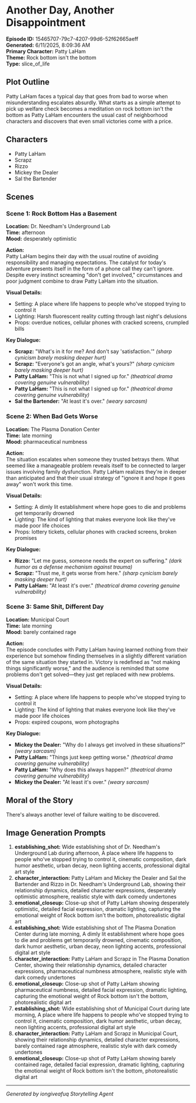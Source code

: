 # Another Day, Another Disappointment

**Episode ID:** 15465707-79c7-4207-99d6-52f62665aeff  
**Generated:** 6/11/2025, 8:09:36 AM  
**Primary Character:** Patty LaHam  
**Theme:** Rock bottom isn't the bottom  
**Type:** slice_of_life  

## Plot Outline
Patty LaHam faces a typical day that goes from bad to worse when misunderstanding escalates absurdly. What starts as a simple attempt to pick up welfare check becomes a meditation on rock bottom isn't the bottom as Patty LaHam encounters the usual cast of neighborhood characters and discovers that even small victories come with a price.

## Characters
- Patty LaHam
- Scrapz
- Rizzo
- Mickey the Dealer
- Sal the Bartender

## Scenes

### Scene 1: Rock Bottom Has a Basement

**Location:** Dr. Needham's Underground Lab  
**Time:** afternoon  
**Mood:** desperately optimistic  

**Action:**  
Patty LaHam begins their day with the usual routine of avoiding responsibility and managing expectations. The catalyst for today's adventure presents itself in the form of a phone call they can't ignore. Despite every instinct screaming "don't get involved," circumstances and poor judgment combine to draw Patty LaHam into the situation.

**Visual Details:**  
- Setting: A place where life happens to people who've stopped trying to control it
- Lighting: Harsh fluorescent reality cutting through last night's delusions
- Props: overdue notices, cellular phones with cracked screens, crumpled bills

**Key Dialogue:**
- **Scrapz:** "What's in it for me? And don't say 'satisfaction.'" *(sharp cynicism barely masking deeper hurt)*
- **Scrapz:** "Everyone's got an angle, what's yours?" *(sharp cynicism barely masking deeper hurt)*
- **Patty LaHam:** "This is not what I signed up for." *(theatrical drama covering genuine vulnerability)*
- **Patty LaHam:** "This is not what I signed up for." *(theatrical drama covering genuine vulnerability)*
- **Sal the Bartender:** "At least it's over." *(weary sarcasm)*


### Scene 2: When Bad Gets Worse

**Location:** The Plasma Donation Center  
**Time:** late morning  
**Mood:** pharmaceutical numbness  

**Action:**  
The situation escalates when someone they trusted betrays them. What seemed like a manageable problem reveals itself to be connected to larger issues involving family dysfunction. Patty LaHam realizes they're in deeper than anticipated and that their usual strategy of "ignore it and hope it goes away" won't work this time.

**Visual Details:**  
- Setting: A dimly lit establishment where hope goes to die and problems get temporarily drowned
- Lighting: The kind of lighting that makes everyone look like they've made poor life choices
- Props: lottery tickets, cellular phones with cracked screens, broken promises

**Key Dialogue:**
- **Rizzo:** "Let me guess, someone needs the expert on suffering." *(dark humor as a defense mechanism against trauma)*
- **Scrapz:** "Trust me, it gets worse from here." *(sharp cynicism barely masking deeper hurt)*
- **Patty LaHam:** "At least it's over." *(theatrical drama covering genuine vulnerability)*


### Scene 3: Same Shit, Different Day

**Location:** Municipal Court  
**Time:** late morning  
**Mood:** barely contained rage  

**Action:**  
The episode concludes with Patty LaHam having learned nothing from their experience but somehow finding themselves in a slightly different variation of the same situation they started in. Victory is redefined as "not making things significantly worse," and the audience is reminded that some problems don't get solved—they just get replaced with new problems.

**Visual Details:**  
- Setting: A place where life happens to people who've stopped trying to control it
- Lighting: The kind of lighting that makes everyone look like they've made poor life choices
- Props: expired coupons, worn photographs

**Key Dialogue:**
- **Mickey the Dealer:** "Why do I always get involved in these situations?" *(weary sarcasm)*
- **Patty LaHam:** "Things just keep getting worse." *(theatrical drama covering genuine vulnerability)*
- **Patty LaHam:** "Why does this always happen?" *(theatrical drama covering genuine vulnerability)*
- **Mickey the Dealer:** "At least it's over." *(weary sarcasm)*


## Moral of the Story
There's always another level of failure waiting to be discovered.

## Image Generation Prompts
1. **establishing_shot:** Wide establishing shot of Dr. Needham's Underground Lab during afternoon, A place where life happens to people who've stopped trying to control it, cinematic composition, dark humor aesthetic, urban decay, neon lighting accents, professional digital art style
2. **character_interaction:** Patty LaHam and Mickey the Dealer and Sal the Bartender and Rizzo in Dr. Needham's Underground Lab, showing their relationship dynamics, detailed character expressions, desperately optimistic atmosphere, realistic style with dark comedy undertones
3. **emotional_closeup:** Close-up shot of Patty LaHam showing desperately optimistic, detailed facial expression, dramatic lighting, capturing the emotional weight of Rock bottom isn't the bottom, photorealistic digital art
4. **establishing_shot:** Wide establishing shot of The Plasma Donation Center during late morning, A dimly lit establishment where hope goes to die and problems get temporarily drowned, cinematic composition, dark humor aesthetic, urban decay, neon lighting accents, professional digital art style
5. **character_interaction:** Patty LaHam and Scrapz in The Plasma Donation Center, showing their relationship dynamics, detailed character expressions, pharmaceutical numbness atmosphere, realistic style with dark comedy undertones
6. **emotional_closeup:** Close-up shot of Patty LaHam showing pharmaceutical numbness, detailed facial expression, dramatic lighting, capturing the emotional weight of Rock bottom isn't the bottom, photorealistic digital art
7. **establishing_shot:** Wide establishing shot of Municipal Court during late morning, A place where life happens to people who've stopped trying to control it, cinematic composition, dark humor aesthetic, urban decay, neon lighting accents, professional digital art style
8. **character_interaction:** Patty LaHam and Scrapz in Municipal Court, showing their relationship dynamics, detailed character expressions, barely contained rage atmosphere, realistic style with dark comedy undertones
9. **emotional_closeup:** Close-up shot of Patty LaHam showing barely contained rage, detailed facial expression, dramatic lighting, capturing the emotional weight of Rock bottom isn't the bottom, photorealistic digital art

---
*Generated by iongiveafuq Storytelling Agent*

